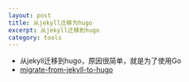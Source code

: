 ```yaml
---
layout: post
title: 从jekyll迁移为hugo
excerpt: 从jekyll迁移到hugo
category: tools
---
```


- 从jekyll迁移到hugo，原因很简单，就是为了使用Go
- [migrate-from-jekyll-to-hugo](https://joe-watkins.io/webdev/migrate-from-jekyll-to-hugo/)
